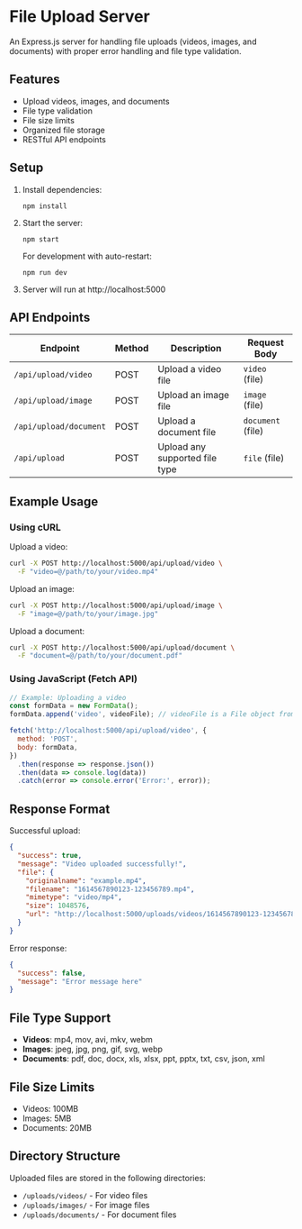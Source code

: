 # File Upload Server

An Express.js server for handling file uploads (videos, images, and documents) with proper error handling and file type validation.

## Features

- Upload videos, images, and documents
- File type validation
- File size limits
- Organized file storage
- RESTful API endpoints

## Setup

1. Install dependencies:
   ```
   npm install
   ```

2. Start the server:
   ```
   npm start
   ```

   For development with auto-restart:
   ```
   npm run dev
   ```

3. Server will run at http://localhost:5000

## API Endpoints

| Endpoint | Method | Description | Request Body |
|----------|--------|-------------|-------------|
| `/api/upload/video` | POST | Upload a video file | `video` (file) |
| `/api/upload/image` | POST | Upload an image file | `image` (file) |
| `/api/upload/document` | POST | Upload a document file | `document` (file) |
| `/api/upload` | POST | Upload any supported file type | `file` (file) |

## Example Usage

### Using cURL

Upload a video:
```bash
curl -X POST http://localhost:5000/api/upload/video \
  -F "video=@/path/to/your/video.mp4"
```

Upload an image:
```bash
curl -X POST http://localhost:5000/api/upload/image \
  -F "image=@/path/to/your/image.jpg"
```

Upload a document:
```bash
curl -X POST http://localhost:5000/api/upload/document \
  -F "document=@/path/to/your/document.pdf"
```

### Using JavaScript (Fetch API)

```javascript
// Example: Uploading a video
const formData = new FormData();
formData.append('video', videoFile); // videoFile is a File object from input

fetch('http://localhost:5000/api/upload/video', {
  method: 'POST',
  body: formData,
})
  .then(response => response.json())
  .then(data => console.log(data))
  .catch(error => console.error('Error:', error));
```

## Response Format

Successful upload:
```json
{
  "success": true,
  "message": "Video uploaded successfully!",
  "file": {
    "originalname": "example.mp4",
    "filename": "1614567890123-123456789.mp4",
    "mimetype": "video/mp4",
    "size": 1048576,
    "url": "http://localhost:5000/uploads/videos/1614567890123-123456789.mp4"
  }
}
```

Error response:
```json
{
  "success": false,
  "message": "Error message here"
}
```

## File Type Support

- **Videos**: mp4, mov, avi, mkv, webm
- **Images**: jpeg, jpg, png, gif, svg, webp
- **Documents**: pdf, doc, docx, xls, xlsx, ppt, pptx, txt, csv, json, xml

## File Size Limits

- Videos: 100MB
- Images: 5MB  
- Documents: 20MB

## Directory Structure

Uploaded files are stored in the following directories:

- `/uploads/videos/` - For video files
- `/uploads/images/` - For image files
- `/uploads/documents/` - For document files